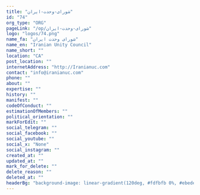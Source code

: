 ```yaml
---
title: "شورای-وحدت-ایران"
id: "74"
org_type: "ORG"
pageLink: "/op/شورای-وحدت-ایران"
logo: "logos/74.png"
name_fa: "شورای وحدت ایران"
name_en: "Iranian Unity Council"
name_short: ""
location: "CA"
post_location: ""
internetAddress: "http://Iranianuc.com"
contact: "info@iranianuc.com"
phone: ""
about: ""
expertise: ""
history: ""
manifest: ""
codeOfConduct: ""
estimationOfMembers: ""
political_orientation: ""
markForEdit: ""
social_telegram: ""
social_facebook: ""
social_youtube: ""
social_x: "None"
social_instagram: ""
created_at: ""
updated_at: ""
mark_for_delete: ""
delete_reason: ""
deleted_at: ""
headerBg: "background-image: linear-gradient(120deg, #fdfbfb 0%, #ebedee 100%);"
---
```



